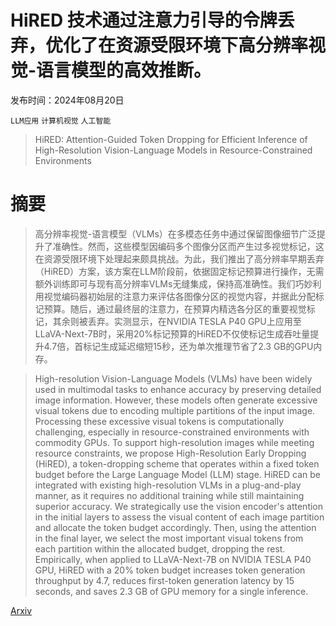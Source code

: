 # HiRED 技术通过注意力引导的令牌丢弃，优化了在资源受限环境下高分辨率视觉-语言模型的高效推断。

发布时间：2024年08月20日

`LLM应用` `计算机视觉` `人工智能`

> HiRED: Attention-Guided Token Dropping for Efficient Inference of High-Resolution Vision-Language Models in Resource-Constrained Environments

# 摘要

> 高分辨率视觉-语言模型（VLMs）在多模态任务中通过保留图像细节广泛提升了准确性。然而，这些模型因编码多个图像分区而产生过多视觉标记，这在资源受限环境下处理起来颇具挑战。为此，我们推出了高分辨率早期丢弃（HiRED）方案，该方案在LLM阶段前，依据固定标记预算进行操作，无需额外训练即可与现有高分辨率VLMs无缝集成，保持高准确性。我们巧妙利用视觉编码器初始层的注意力来评估各图像分区的视觉内容，并据此分配标记预算。随后，通过最终层的注意力，在预算内精选各分区的重要视觉标记，其余则被丢弃。实测显示，在NVIDIA TESLA P40 GPU上应用至LLaVA-Next-7B时，采用20%标记预算的HiRED不仅使标记生成吞吐量提升4.7倍，首标记生成延迟缩短15秒，还为单次推理节省了2.3 GB的GPU内存。

> High-resolution Vision-Language Models (VLMs) have been widely used in multimodal tasks to enhance accuracy by preserving detailed image information. However, these models often generate excessive visual tokens due to encoding multiple partitions of the input image. Processing these excessive visual tokens is computationally challenging, especially in resource-constrained environments with commodity GPUs. To support high-resolution images while meeting resource constraints, we propose High-Resolution Early Dropping (HiRED), a token-dropping scheme that operates within a fixed token budget before the Large Language Model (LLM) stage. HiRED can be integrated with existing high-resolution VLMs in a plug-and-play manner, as it requires no additional training while still maintaining superior accuracy. We strategically use the vision encoder's attention in the initial layers to assess the visual content of each image partition and allocate the token budget accordingly. Then, using the attention in the final layer, we select the most important visual tokens from each partition within the allocated budget, dropping the rest. Empirically, when applied to LLaVA-Next-7B on NVIDIA TESLA P40 GPU, HiRED with a 20% token budget increases token generation throughput by 4.7, reduces first-token generation latency by 15 seconds, and saves 2.3 GB of GPU memory for a single inference.

[Arxiv](https://arxiv.org/abs/2408.10945)